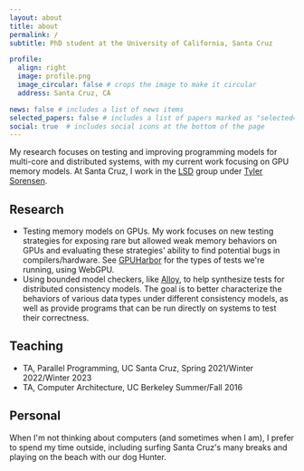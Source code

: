 ```yaml
---
layout: about
title: about
permalink: /
subtitle: PhD student at the University of California, Santa Cruz

profile:
  align: right
  image: profile.png
  image_circular: false # crops the image to make it circular
  address: Santa Cruz, CA

news: false # includes a list of news items
selected_papers: false # includes a list of papers marked as "selected={true}"
social: true  # includes social icons at the bottom of the page
---
```


My research focuses on testing and improving programming models for multi-core and distributed systems, with my current work focusing on GPU memory models. At Santa Cruz, I work in the [LSD](https://lsd.ucsc.edu/) group under [Tyler Sorensen](https://users.soe.ucsc.edu/~tsorensen/).

## Research
* Testing memory models on GPUs. My work focuses on new testing strategies for exposing rare but allowed weak memory behaviors on GPUs and evaluating these strategies' ability to find potential bugs in compilers/hardware. See [GPUHarbor](https://gpuharbor.ucsc.edu) for the types of tests we're running, using WebGPU.
* Using bounded model checkers, like [Alloy](https://alloytools.org/), to help synthesize tests for distributed consistency models. The goal is to better characterize the behaviors of various data types under different consistency models, as well as provide programs that can be run directly on systems to test their correctness.

## Teaching
* TA, Parallel Programming, UC Santa Cruz, Spring 2021/Winter 2022/Winter 2023
* TA, Computer Architecture, UC Berkeley Summer/Fall 2016

## Personal

When I'm not thinking about computers (and sometimes when I am), I prefer to spend my time outside, including surfing Santa Cruz's many breaks and playing on the beach with our dog Hunter.